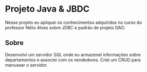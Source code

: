 # Projeto Java & JBDC

Nesse projeto eu apliquei os conhecimentos adquiridos no curso do professor Nélio Alves sobre JDBC e padrão de projeto DAO.

## Sobre
Desenvolvi um servidor SQL onde eu armazenei informações sobre departamentos e associei com os vendedores. Criei um CRUD para manusear o servidor.



